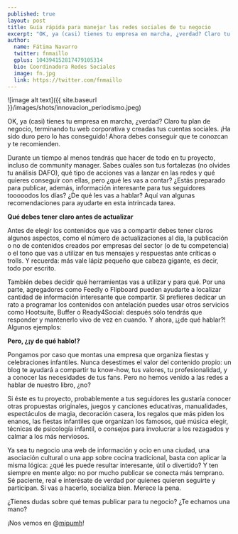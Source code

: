 ```yaml
---
published: true
layout: post
title: Guía rápida para manejar las redes sociales de tu negocio
excerpt: "OK, ya (casi) tienes tu empresa en marcha, ¿verdad? Claro tu plan de negocio, terminando tu web corporativa y creadas tus cuentas sociales. ¡Ha sido duro pero lo has conseguido! Ahora debes conseguir que te conozcan y te recomienden."
author:
  name: Fátima Navarro
  twitter: fnmaillo
  gplus: 104394152817479105314 
  bio: Coordinadora Redes Sociales
  image: fn.jpg
  link: https://twitter.com/fnmaillo
---
```

![image alt text]({{ site.baseurl }}/images/shots/innovacion_periodismo.jpeg)

OK, ya (casi) tienes tu empresa en marcha, ¿verdad? Claro tu plan de negocio, terminando tu web corporativa y creadas tus cuentas sociales. ¡Ha sido duro pero lo has conseguido! Ahora debes conseguir que te conozcan y te recomienden. 

Durante un tiempo al menos tendrás que hacer de todo en tu proyecto, incluso de community manager. Sabes cuáles son tus fortalezas (no olvides tu análisis DAFO), qué tipo de acciones vas a lanzar en las redes y qué quieres conseguir con ellas, pero ¿qué les vas a contar? ¿Estás preparado para publicar, además, información interesante para tus seguidores tooooodos los días? ¿De qué les vas a hablar? Aquí van algunas recomendaciones para ayudarte en esta intrincada tarea.

**Qué debes tener claro antes de actualizar**

Antes de elegir los contenidos que vas a compartir debes tener claros algunos aspectos, como el número de actualizaciones al día, la publicación o no de contenidos creados por empresas del sector (o de tu competencia) o el tono que vas a utilizar en tus mensajes y respuestas ante críticas o trolls. Y recuerda: más vale lápiz pequeño que cabeza gigante, es decir, todo por escrito. 

También debes decidir qué herramientas vas a utilizar y para qué. Por una parte, agregadores como Feedly o Flipboard pueden ayudarte a localizar cantidad de información interesante que compartir. Si prefieres dedicar un rato a programar los contenidos con antelación puedes usar otros servicios como Hootsuite, Buffer o Ready4Social: después sólo tendrás que responder y mantenerlo vivo de vez en cuando. Y ahora, ¡¿de qué hablar?! Algunos ejemplos:

**Pero, ¿¡y de qué hablo!?**

Pongamos por caso que montas una empresa que organiza fiestas y celebraciones infantiles. Nunca desestimes el valor del contenido propio: un blog te ayudará a compartir tu know-how, tus valores, tu profesionalidad, y a conocer las necesidades de tus fans. Pero no hemos venido a las redes a hablar de nuestro libro, ¿no? 

Si éste es tu proyecto, probablemente a tus seguidores les gustaría conocer otras propuestas originales, juegos y canciones educativas, manualidades, espectáculos de magia, decoración casera, los regalos que más piden los enanos, las fiestas infantiles que organizan los famosos, qué música elegir, técnicas de psicología infantil, o consejos para involucrar a los rezagados y calmar a los más nerviosos. 

Ya sea tu negocio una web de información y ocio en una ciudad, una asociación cultural o una app sobre cocina tradicional, basta con aplicar la misma lógica: ¿qué les puede resultar interesante, útil o divertido? Y ten siempre en mente algo: no por mucho publicar se conecta más temprano. Sé paciente, real e interésate de verdad por quienes quieren seguirte y participan. Si vas a hacerlo, socializa bien. Merece la pena. 

¿Tienes dudas sobre qué temas publicar para tu negocio? ¿Te echamos una mano? 

¡Nos vemos en @[mipumh](https://twitter.com/mipumh "Cuenta de Twitter")!
